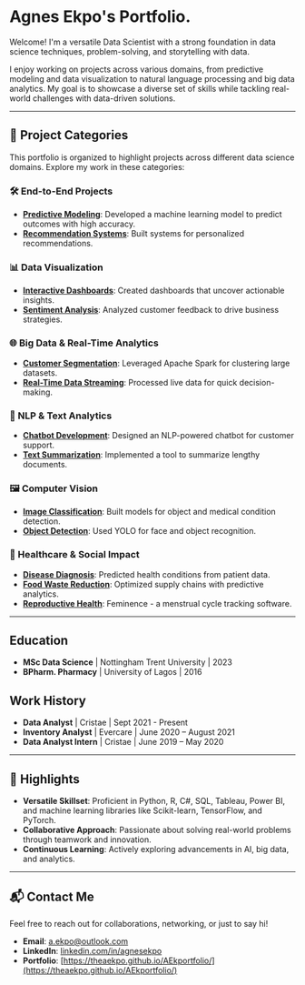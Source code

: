# Agnes Ekpo's Portfolio.
Welcome! I'm a versatile Data Scientist with a strong foundation in data science techniques, problem-solving, and storytelling with data.  

I enjoy working on projects across various domains, from predictive modeling and data visualization to natural language processing and big data analytics. My goal is to showcase a diverse set of skills while tackling real-world challenges with data-driven solutions.

---

## 📂 Project Categories

This portfolio is organized to highlight projects across different data science domains. Explore my work in these categories:

### 🛠️ End-to-End Projects
- **[Predictive Modeling](https://github.com/your-repo/predictive-modeling)**: Developed a machine learning model to predict outcomes with high accuracy.
- **[Recommendation Systems](https://github.com/your-repo/recommendation-systems)**: Built systems for personalized recommendations.

### 📊 Data Visualization
- **[Interactive Dashboards](https://github.com/your-repo/dashboards)**: Created dashboards that uncover actionable insights.
- **[Sentiment Analysis](https://github.com/your-repo/sentiment-analysis)**: Analyzed customer feedback to drive business strategies.

### 🌐 Big Data & Real-Time Analytics
- **[Customer Segmentation](https://github.com/your-repo/customer-segmentation)**: Leveraged Apache Spark for clustering large datasets.
- **[Real-Time Data Streaming](https://github.com/your-repo/real-time-analytics)**: Processed live data for quick decision-making.

### 🤖 NLP & Text Analytics
- **[Chatbot Development](https://github.com/your-repo/chatbot)**: Designed an NLP-powered chatbot for customer support.
- **[Text Summarization](https://github.com/your-repo/text-summarization)**: Implemented a tool to summarize lengthy documents.

### 🖼️ Computer Vision
- **[Image Classification](https://github.com/your-repo/image-classification)**: Built models for object and medical condition detection.
- **[Object Detection](https://github.com/your-repo/object-detection)**: Used YOLO for face and object recognition.

### 🏥 Healthcare & Social Impact
- **[Disease Diagnosis](https://github.com/your-repo/disease-diagnosis)**: Predicted health conditions from patient data.
- **[Food Waste Reduction](https://github.com/your-repo/food-waste-reduction)**: Optimized supply chains with predictive analytics.
- **[Reproductive Health](https://github.com/TheAEkpo/Feminence---Period-Ovulation-Tracker)**: Feminence - a menstrual cycle tracking software.

---
## Education
- **MSc Data Science** | Nottingham Trent University   | 2023
- **BPharm. Pharmacy** | University of Lagos           | 2016


## Work History
- **Data Analyst**         | Cristae  | Sept 2021 - Present
- **Inventory Analyst**    | Evercare | June 2020 – August 2021
- **Data Analyst Intern**  | Cristae	| June 2019 – May 2020

---
## 🌟 Highlights
- **Versatile Skillset**: Proficient in Python, R, C#, SQL, Tableau, Power BI, and machine learning libraries like Scikit-learn, TensorFlow, and PyTorch.
- **Collaborative Approach**: Passionate about solving real-world problems through teamwork and innovation.
- **Continuous Learning**: Actively exploring advancements in AI, big data, and analytics.

---

## 📬 Contact Me
Feel free to reach out for collaborations, networking, or just to say hi!

- **Email**: [a.ekpo@outlook.com](a.ekpo@outlook.com)
- **LinkedIn**: [linkedin.com/in/agnesekpo](https://linkedin.com/in/agnesekpo)
- **Portfolio**: [https://theaekpo.github.io/AEkportfolio/](https://theaekpo.github.io/AEkportfolio/) 
